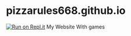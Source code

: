 # pizzarules668.github.io
[![Run on Repl.it](https://repl.it/badge/github/PizzaRules668/pizzarules668.github.io)](pizzarules668.github.io)
My Website With games
